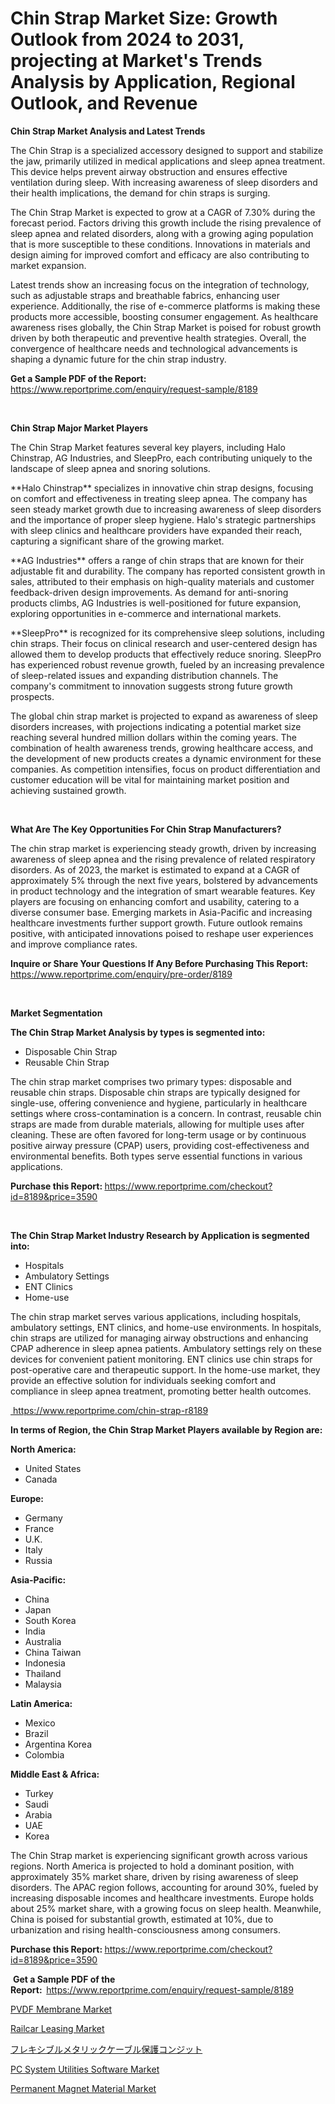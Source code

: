 <p><h1>Chin Strap Market Size: Growth Outlook from 2024 to 2031, projecting at Market's Trends Analysis by Application, Regional Outlook, and Revenue</h1></p><p><strong>Chin Strap Market Analysis and Latest Trends</strong></p>
<p><p>The Chin Strap is a specialized accessory designed to support and stabilize the jaw, primarily utilized in medical applications and sleep apnea treatment. This device helps prevent airway obstruction and ensures effective ventilation during sleep. With increasing awareness of sleep disorders and their health implications, the demand for chin straps is surging.</p><p>The Chin Strap Market is expected to grow at a CAGR of 7.30% during the forecast period. Factors driving this growth include the rising prevalence of sleep apnea and related disorders, along with a growing aging population that is more susceptible to these conditions. Innovations in materials and design aiming for improved comfort and efficacy are also contributing to market expansion.</p><p>Latest trends show an increasing focus on the integration of technology, such as adjustable straps and breathable fabrics, enhancing user experience. Additionally, the rise of e-commerce platforms is making these products more accessible, boosting consumer engagement. As healthcare awareness rises globally, the Chin Strap Market is poised for robust growth driven by both therapeutic and preventive health strategies. Overall, the convergence of healthcare needs and technological advancements is shaping a dynamic future for the chin strap industry.</p></p>
<p><strong>Get a Sample PDF of the Report:&nbsp;</strong> <a href="https://www.reportprime.com/enquiry/request-sample/8189">https://www.reportprime.com/enquiry/request-sample/8189</a></p>
<p>&nbsp;</p>
<p><strong>Chin Strap Major Market Players</strong></p>
<p><p>The Chin Strap Market features several key players, including Halo Chinstrap, AG Industries, and SleepPro, each contributing uniquely to the landscape of sleep apnea and snoring solutions.</p><p>**Halo Chinstrap** specializes in innovative chin strap designs, focusing on comfort and effectiveness in treating sleep apnea. The company has seen steady market growth due to increasing awareness of sleep disorders and the importance of proper sleep hygiene. Halo's strategic partnerships with sleep clinics and healthcare providers have expanded their reach, capturing a significant share of the growing market.</p><p>**AG Industries** offers a range of chin straps that are known for their adjustable fit and durability. The company has reported consistent growth in sales, attributed to their emphasis on high-quality materials and customer feedback-driven design improvements. As demand for anti-snoring products climbs, AG Industries is well-positioned for future expansion, exploring opportunities in e-commerce and international markets.</p><p>**SleepPro** is recognized for its comprehensive sleep solutions, including chin straps. Their focus on clinical research and user-centered design has allowed them to develop products that effectively reduce snoring. SleepPro has experienced robust revenue growth, fueled by an increasing prevalence of sleep-related issues and expanding distribution channels. The company's commitment to innovation suggests strong future growth prospects.</p><p>The global chin strap market is projected to expand as awareness of sleep disorders increases, with projections indicating a potential market size reaching several hundred million dollars within the coming years. The combination of health awareness trends, growing healthcare access, and the development of new products creates a dynamic environment for these companies. As competition intensifies, focus on product differentiation and customer education will be vital for maintaining market position and achieving sustained growth.</p></p>
<p>&nbsp;</p>
<p><strong>What Are The Key Opportunities For Chin Strap Manufacturers?</strong></p>
<p><p>The chin strap market is experiencing steady growth, driven by increasing awareness of sleep apnea and the rising prevalence of related respiratory disorders. As of 2023, the market is estimated to expand at a CAGR of approximately 5% through the next five years, bolstered by advancements in product technology and the integration of smart wearable features. Key players are focusing on enhancing comfort and usability, catering to a diverse consumer base. Emerging markets in Asia-Pacific and increasing healthcare investments further support growth. Future outlook remains positive, with anticipated innovations poised to reshape user experiences and improve compliance rates.</p></p>
<p><strong>Inquire or Share Your Questions If Any Before Purchasing This Report:</strong> <a href="https://www.reportprime.com/enquiry/pre-order/8189">https://www.reportprime.com/enquiry/pre-order/8189</a></p>
<p>&nbsp;</p>
<p><strong>Market Segmentation</strong></p>
<p><strong>The Chin Strap Market Analysis by types is segmented into:</strong></p>
<p><ul><li>Disposable Chin Strap</li><li>Reusable Chin Strap</li></ul></p>
<p><p>The chin strap market comprises two primary types: disposable and reusable chin straps. Disposable chin straps are typically designed for single-use, offering convenience and hygiene, particularly in healthcare settings where cross-contamination is a concern. In contrast, reusable chin straps are made from durable materials, allowing for multiple uses after cleaning. These are often favored for long-term usage or by continuous positive airway pressure (CPAP) users, providing cost-effectiveness and environmental benefits. Both types serve essential functions in various applications.</p></p>
<p><strong>Purchase this Report:&nbsp;</strong><a href="https://www.reportprime.com/checkout?id=8189&price=3590">https://www.reportprime.com/checkout?id=8189&price=3590</a></p>
<p>&nbsp;</p>
<p><strong>The Chin Strap Market Industry Research by Application is segmented into:</strong></p>
<p><ul><li>Hospitals</li><li>Ambulatory Settings</li><li>ENT Clinics</li><li>Home-use</li></ul></p>
<p><p>The chin strap market serves various applications, including hospitals, ambulatory settings, ENT clinics, and home-use environments. In hospitals, chin straps are utilized for managing airway obstructions and enhancing CPAP adherence in sleep apnea patients. Ambulatory settings rely on these devices for convenient patient monitoring. ENT clinics use chin straps for post-operative care and therapeutic support. In the home-use market, they provide an effective solution for individuals seeking comfort and compliance in sleep apnea treatment, promoting better health outcomes.</p></p>
<p><a href="https://www.reportprime.com/chin-strap-r8189">&nbsp;https://www.reportprime.com/chin-strap-r8189</a></p>
<p><strong>In terms of Region, the Chin Strap Market Players available by Region are:</strong></p>
<p>
    <p> <strong> North America: </strong>
        <ul>
            <li>United States</li>
            <li>Canada</li>
        </ul>
        </p> 
    <p> <strong> Europe: </strong>
        <ul>
            <li>Germany</li>
            <li>France</li>
            <li>U.K.</li>
            <li>Italy</li>
            <li>Russia</li>
        </ul>
        </p> 
    <p> <strong> Asia-Pacific: </strong>
        <ul>
            <li>China</li>
            <li>Japan</li>
            <li>South Korea</li>
            <li>India</li>
            <li>Australia</li>
            <li>China Taiwan</li>
            <li>Indonesia</li>
            <li>Thailand</li>
            <li>Malaysia</li>
        </ul>
        </p> 
    <p> <strong> Latin America: </strong>
        <ul>
            <li>Mexico</li>
            <li>Brazil</li>
            <li>Argentina Korea</li>
            <li>Colombia</li>
        </ul>
        </p> 
    <p> <strong> Middle East & Africa: </strong>
        <ul>
            <li>Turkey</li>
            <li>Saudi</li>
            <li>Arabia</li>
            <li>UAE</li>
            <li>Korea</li>
        </ul>
    </p>
    </p>
<p><p>The Chin Strap market is experiencing significant growth across various regions. North America is projected to hold a dominant position, with approximately 35% market share, driven by rising awareness of sleep disorders. The APAC region follows, accounting for around 30%, fueled by increasing disposable incomes and healthcare investments. Europe holds about 25% market share, with a growing focus on sleep health. Meanwhile, China is poised for substantial growth, estimated at 10%, due to urbanization and rising health-consciousness among consumers.</p></p>
<p><strong>Purchase this Report: </strong><a href="https://www.reportprime.com/checkout?id=8189&price=3590">https://www.reportprime.com/checkout?id=8189&price=3590</a></p>
<p>&nbsp;<strong>Get a Sample PDF of the Report:&nbsp;&nbsp;</strong><a href="https://www.reportprime.com/enquiry/request-sample/8189">https://www.reportprime.com/enquiry/request-sample/8189</a></p>
<p><strong></strong></p>
<p><p><a href="https://medium.com/@joanstweart75/the-global-market-overview-of-the-pvdf-membrane-market-provides-a-unique-perspective-on-the-key-ee3f6339d075">PVDF Membrane Market</a></p><p><a href="https://www.linkedin.com/pulse/railcar-leasing-industry-sector-new-technologies-market-impact-1lowf?trackingId=mZCr%2FxTpRBKDZUQDivrY7g%3D%3D">Railcar Leasing Market</a></p><p><a href="https://medium.com/@raap8632/flexible-metallic-cable-protection-conduits-market-%E3%81%AF-%E3%82%B3%E3%82%B9%E3%83%88%E7%AE%A1%E7%90%86%E3%81%A8%E5%8A%B9%E7%8E%87%E5%90%91%E4%B8%8A%E3%82%92%E5%84%AA%E5%85%88%E3%81%97%E3%81%BE%E3%81%99-a4ee42a9b9ce">フレキシブルメタリックケーブル保護コンジット</a></p><p><a href="https://www.linkedin.com/pulse/pc-system-utilities-software-market-global-insights-regional-zuu3f?trackingId=ZTmEewB%2FRTqdcxx%2BDbERsw%3D%3D">PC System Utilities Software Market</a></p><p><a href="https://medium.com/@joanstweart75/the-permanent-magnet-material-market-prioritizes-cost-control-and-efficiency-enhancement-e3569b29a6d6">Permanent Magnet Material Market</a></p></p>
